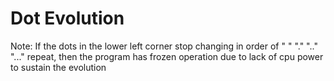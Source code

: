 # Dot Evolution

Note: If the dots in the lower left corner stop changing in order of " "  "."  ".."  "..." repeat, 
then the program has frozen operation due to lack of cpu power to sustain the evolution 
